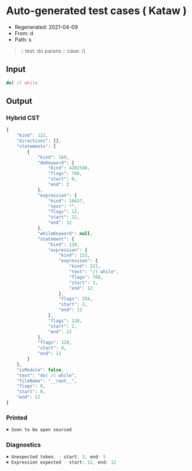 # Auto-generated test cases ( Kataw )
- Regenerated: 2021-04-09
- From: d
- Path: s
> :: test: do parens
> :: case: /(
## Input

`````js
do( /( while
`````

## Output

### Hybrid CST

```javascript
{
    "kind": 122,
    "directives": [],
    "statements": [
        {
            "kind": 169,
            "doKeyword": {
                "kind": 4202580,
                "flags": 768,
                "start": 0,
                "end": 2
            },
            "expression": {
                "kind": 16637,
                "text": "",
                "flags": 12,
                "start": 12,
                "end": 12
            },
            "whileKeyword": null,
            "statement": {
                "kind": 120,
                "expression": {
                    "kind": 121,
                    "expression": {
                        "kind": 221,
                        "text": "/( while",
                        "flags": 768,
                        "start": 3,
                        "end": 12
                    },
                    "flags": 256,
                    "start": 2,
                    "end": 12
                },
                "flags": 128,
                "start": 2,
                "end": 12
            },
            "flags": 128,
            "start": 0,
            "end": 12
        }
    ],
    "isModule": false,
    "text": "do( /( while",
    "fileName": "__root__",
    "flags": 0,
    "start": 0,
    "end": 12
}
```

### Printed

```javascript
✖ Soon to be open sourced
```

### Diagnostics

```javascript
✖ Unexpected token. - start: 3, end: 5
✖ Expression expected - start: 12, end: 12

```

